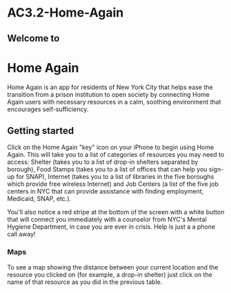 # AC3.2-Home-Again
## Welcome to
# Home Again

Home Again is an app for residents of New York City that helps ease the transition from a prison institution to open society by connecting Home Again users with necessary resources in a calm, soothing environment that encourages self-sufficiency. 

## Getting started
Click on the Home Again "key" icon on your iPhone to begin using Home Again. This will take you to a list of categories of resources you may need to access: Shelter (takes you to a list of drop-in shelters separated by borough), Food Stamps (takes you to a list of offices that can help you sign-up for SNAP), Internet (takes you to a list of libraries in the five boroughs which provide free wireless Internet) and Job Centers (a list of the five job centers in NYC that can provide assistance with finding employment, Medicaid, SNAP, etc.). 

You'll also notice a red stripe at the bottom of the screen with a white button that will connect you immediately with a counselor from NYC's Mental Hygiene Department, in case you are ever in crisis. Help is just a a phone call away!

### Maps
To see a map showing the distance between your current location and the resource you clicked on (for example, a drop-in shelter) just click on the name of that resource as you did in the previous table.
